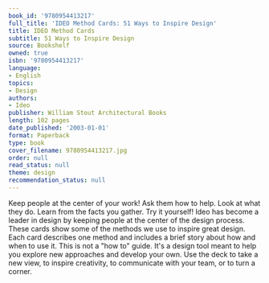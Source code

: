 ```yaml
---
book_id: '9780954413217'
full_title: 'IDEO Method Cards: 51 Ways to Inspire Design'
title: IDEO Method Cards
subtitle: 51 Ways to Inspire Design
source: Bookshelf
owned: true
isbn: '9780954413217'
language:
- English
topics:
- Design
authors:
- Ideo
publisher: William Stout Architectural Books
length: 102 pages
date_published: '2003-01-01'
format: Paperback
type: book
cover_filename: 9780954413217.jpg
order: null
read_status: null
theme: design
recommendation_status: null
---
```

Keep people at the center of your work! Ask them how to help. Look at what they do. Learn from the facts you gather. Try it yourself! Ideo has become a leader in design by keeping people at the center of the design process. These cards show some of the methods we use to inspire great design. Each card describes one method and includes a brief story about how and when to use it. This is not a "how to" guide. It's a design tool meant to help you explore new approaches and develop your own. Use the deck to take a new view, to inspire creativity, to communicate with your team, or to turn a corner.
